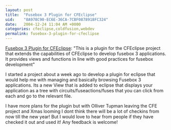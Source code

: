 ```yaml
---
layout: post
title:  "Fusebox 3 Plugin for CFEclipse"
uid:	"8A978C90-EC6E-36CA-7CBF0878918FC324"
date:   2004-12-24 11:04 AM +0000
categories: cfeclipse,coldfusion,webdev
permalink: fusebox-3-plugin-for-cfeclipse
---
```

<a href="http://cfopen.org/projects/fusebox3cfe/">Fusebox 3 Plugin for CFEclipse</a>: "This is a plugin for the CFEclipse project that extends the capabilities of CFEclipse to develop fusebox 3 applications. It provides views and functions in line with good practices for fusebox development"

I started a project about a week ago to develop a plugin for eclipse that would help me with managing and basically browsing Fusebox 3 applications. Its a new View that is added to eclipse that displays your application as a tree with circuits/fuseactions/fuses that you can click from each and go to the relevant file. 

I have  more plans for the plugin but with Olliver Tupman leaving the CFE project and Xmas looming I dont think there will be a lot of checkins from now till the new year! But I would love to hear from people if they have checked it out and used it! Any feedback is welcome!